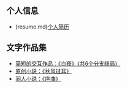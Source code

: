 

## 个人信息
- (resume.md)<a href="resume.md" target="_blank">个人简历</a>


## 文字作品集

- <a href="https://627381894afbb079a1f9cb6f--llrrabab.netlify.app" target="_blank">简短的交互作品：《白夜》（共6个分支结局）</a>
- <a href="https://6273834b4afbb07b04f9cb48--llrrabab.netlify.app" target="_blank">原创小说：《秋风过耳》</a>
- <a href="https://6273835cab918a7a29270503--llrrabab.netlify.app" target="_blank">同人小说：《序曲》</a>
